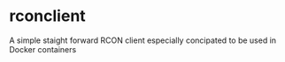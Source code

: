 # rconclient
A simple staight forward RCON client especially concipated to be used in Docker containers
